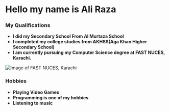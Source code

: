 # Hello my name is Ali Raza
### My Qualifications
+ **I did my Secondary School From Al Murtaza School**
+ **I completed my college studies from AKHSS(Aga Khan Higher Secondary School)**
+ **I am currently pursuing my Computer Science degree at FAST NUCES, Karachi.**
  
![Image of *FAST NUCES, Karachi*](https://alluniversities.pk/wp-content/uploads/2023/08/Fast-University-Karachi-NUCES.jpg)

### Hobbies
+ **Playing Video Games**
+ **Programming is one of my hobbies**
+ **Listening to music**
